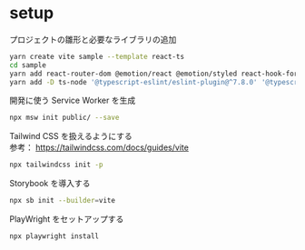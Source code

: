 # setup

プロジェクトの雛形と必要なライブラリの追加

```zsh
yarn create vite sample --template react-ts
cd sample
yarn add react-router-dom @emotion/react @emotion/styled react-hook-form zod @hookform/resolvers zustand
yarn add -D ts-node '@typescript-eslint/eslint-plugin@^7.8.0' '@typescript-eslint/parser@^7.8.0' 'eslint@8' prettier eslint-plugin-react eslint-config-prettier eslint-plugin-prettier @types/react-dom tailwindcss postcss autoprefixer @testing-library/react @testing-library/jest-dom @testing-library/dom vite-tsconfig-paths vitest @vitest/ui @playwright/test msw
```

開発に使う Service Worker を生成

```zsh
npx msw init public/ --save
```

Tailwind CSS を扱えるようにする  
参考： https://tailwindcss.com/docs/guides/vite

```zsh
npx tailwindcss init -p
```

Storybook を導入する

```zsh
npx sb init --builder=vite
```

PlayWright をセットアップする

```zsh
npx playwright install
```
